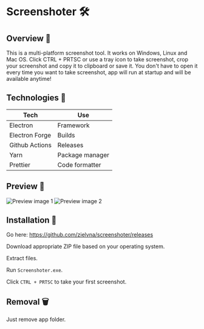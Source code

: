 # Screenshoter 🛠️

## Overview 📝

This is a multi-platform screenshot tool. It works on Windows, Linux and Mac OS. Click CTRL + PRTSC or use a tray icon to take screenshot, crop your screenshot and copy it to clipboard or save it. You don't have to open it every time you want to take screenshot, app will run at startup and will be available anytime!

## Technologies 🔧

| Tech           | Use             |
| -------------- | --------------- |
| Electron       | Framework       |
| Electron Forge | Builds          |
| Github Actions | Releases        |
| Yarn           | Package manager |
| Prettier       | Code formatter  |

## Preview 👀

![Preview image 1](https://github.com/zielvna/screenshoter/assets/102986585/646db2d2-1291-42bc-9eb2-1471b3b371a4)
![Preview image 2](https://github.com/zielvna/screenshoter/assets/102986585/40488799-63d6-440e-b139-52fd5cf5c1ff)

## Installation 💾

Go here: https://github.com/zielvna/screenshoter/releases

Download appropriate ZIP file based on your operating system.

Extract files.

Run `Screenshoter.exe`.

Click `CTRL + PRTSC` to take your first screenshot.

## Removal 🗑️

Just remove app folder.
